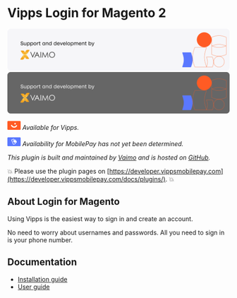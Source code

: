 <!-- START_METADATA
---
title: Vipps Login for Magento 2
sidebar_label: Introduction
sidebar_position: 1
description: Allow customers to log in to Magento websites using the Vipps app.
hide_table_of_contents: true
pagination_next: null
pagination_prev: null
---
END_METADATA -->

# Vipps Login for Magento 2

![Support and development by Vaimo ](./docs/images/vaimo.svg#gh-light-mode-only)![Support and development by Vaimo](./docs/images/vaimo_dark.svg#gh-dark-mode-only)

![Vipps](./docs/images/vipps.png) *Available for Vipps.*

![MobilePay](./docs/images/mp.png) *Availability for MobilePay has not yet been determined.*

*This plugin is built and maintained by [Vaimo](https://www.vaimo.com/) and is hosted on [GitHub](https://github.com/vippsas/vipps-login-magento).*

<!-- START_COMMENT -->
💥 Please use the plugin pages on [https://developer.vippsmobilepay.com](https://developer.vippsmobilepay.com/docs/plugins/). 💥
<!-- END_COMMENT -->

## About Login for Magento

Using Vipps is the easiest way to sign in and create an account.

No need to worry about usernames and passwords. All you need to sign in is your phone number.

## Documentation

* [Installation guide](INSTALL.md)
* [User guide](Technical-User-Guide.md)
